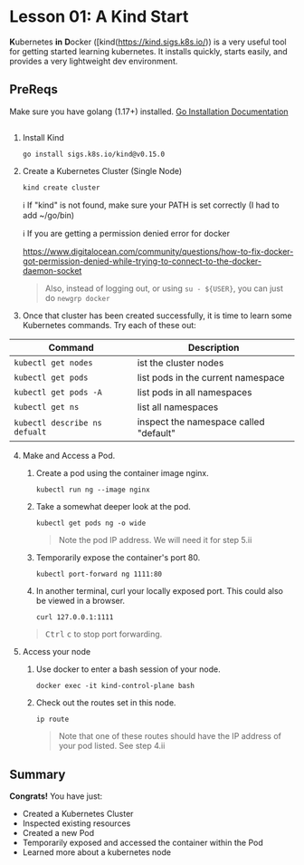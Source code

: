 # Lesson 01: A Kind Start

**K**ubernetes **in** **D**ocker ([kind(https://kind.sigs.k8s.io/)) is a very useful tool for getting started learning kubernetes. It installs quickly, starts easily, and provides a very lightweight dev environment.

## PreReqs
Make sure you have golang (1.17+) installed. [Go Installation Documentation](https://go.dev/doc/install)

## 

1. Install Kind

    `go install sigs.k8s.io/kind@v0.15.0`

2. Create a Kubernetes Cluster (Single Node)

    `kind create cluster`

    ℹ️ If "kind" is not found, make sure your PATH is set correctly (I had to add ~/go/bin)
    
    ℹ️ If you are getting a permission denied error for docker

    https://www.digitalocean.com/community/questions/how-to-fix-docker-got-permission-denied-while-trying-to-connect-to-the-docker-daemon-socket
    
    > Also, instead of logging out, or using `su - ${USER}`, you can just do `newgrp docker`

3. Once that cluster has been created successfully, it is time to learn some Kubernetes commands. Try each of these out:

|Command|Description|
|---|---|
|`kubectl get nodes`|ist the cluster nodes|
|`kubectl get pods`|list pods in the current namespace|
|`kubectl get pods -A`|list pods in all namespaces|
|`kubectl get ns`|list all namespaces|
|`kubectl describe ns defualt`|inspect the namespace called "default"|

4. Make and Access a Pod.

    1. Create a pod using the container image nginx.

        `kubectl run ng --image nginx`
        
    0. Take a somewhat deeper look at the pod.

        `kubectl get pods ng -o wide`
        
        > Note the pod IP address. We will need it for step 5.ii

    0. Temporarily expose the container's port 80.

        `kubectl port-forward ng 1111:80`
        
    0. In another terminal, curl your locally exposed port. This could also be viewed in a browser.

        `curl 127.0.0.1:1111`
        
    > <kbd>Ctrl</kbd> <kbd>c</kbd> to stop port forwarding.

5. Access your node

    1. Use docker to enter a bash session of your node.

        `docker exec -it kind-control-plane bash`
        
    0. Check out the routes set in this node.

        `ip route`
        
        > Note that one of these routes should have the IP address of your pod listed. See step  4.ii


## Summary
**Congrats!** You have just:
- Created a Kubernetes Cluster
- Inspected existing resources
- Created a new Pod
- Temporarily exposed and accessed the container within the Pod
- Learned more about a kubernetes node




